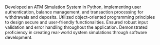 Developed an ATM Simulation System in Python, implementing user authentication, balance management, and transaction processing for withdrawals and deposits. Utilized object-oriented programming principles to design secure and user-friendly functionalities. Ensured robust input validation and error handling throughout the application. Demonstrated proficiency in creating real-world system simulations through software development.
